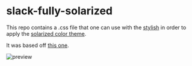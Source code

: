 # slack-fully-solarized
This repo contains a .css file that one can use with the [stylish](https://addons.mozilla.org/en-US/firefox/addon/stylish/) in order to apply the [solarized color theme](http://ethanschoonover.com/solarized).

It was based off [this one](https://github.com/laCour/slack-night-mode).

![preview](https://i.imgur.com/7thZtpU.png "Screenshot preview")
